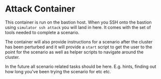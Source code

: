 # Attack Container

This container is run on the bastion host.  When you SSH onto the bastion using
`simulator ssh attack` you will land in here.  It comes with the set of tools
needed to complete a scenario.  

The container will also provide instructions for a scenario after the cluster
has been perturbed and it will provide a `start` script to get the user to the
point for the scenario as well as helper scripts to navigate around the cluster.

In the future all scenario related tasks should be here.  E.g. hints, finding
out how long you've been trying the scenario for etc etc.
